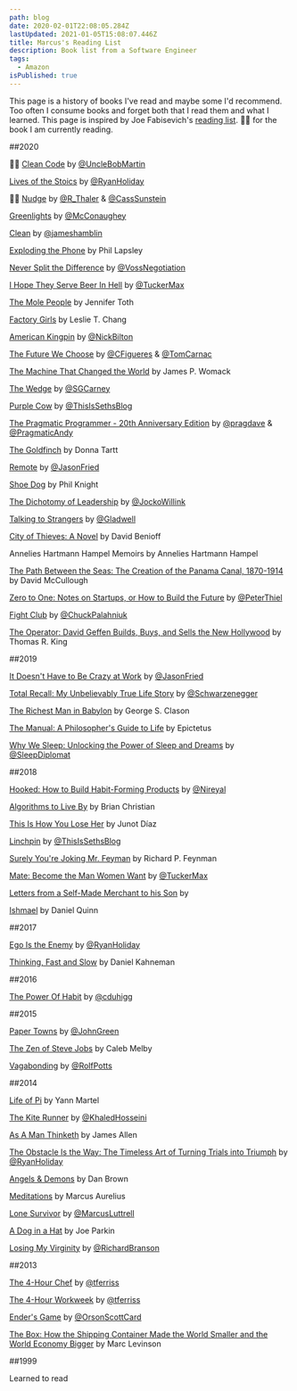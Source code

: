 ```yaml
---
path: blog
date: 2020-02-01T22:08:05.284Z
lastUpdated: 2021-01-05T15:08:07.446Z
title: Marcus's Reading List
description: Book list from a Software Engineer
tags:
  - Amazon
isPublished: true
---
```


This page is a history of books I've read and maybe some I'd recommend. Too often I consume books and forget both that I read them and what I learned. This page is inspired by Joe Fabisevich's [reading list](https://www.fabisevi.ch/reading-list/). 🏃‍♂️ for the book I am currently reading.

##2020

🏃‍♂️ [Clean Code](https://www.amazon.com/dp/0132350882/?coliid=I85H8Z061SHNX&colid=39VIPIWI8S6H9&psc=1&ref_=lv_ov_lig_dp_it) by [@UncleBobMartin](https://twitter.com/unclebobmartin?s=20)

[Lives of the Stoics](https://www.amazon.com/Lives-Stoics-Living-Marcus-Aurelius/dp/052554187X) by [@RyanHoliday](https://twitter.com/RyanHoliday?s=20)

🏃‍♂️ [Nudge](https://www.amazon.com/dp/B00A5DCALY/ref=dp-kindle-redirect?_encoding=UTF8&btkr=1) by [@R_Thaler](https://twitter.com/R_Thaler?s=20) & [@CassSunstein](https://twitter.com/CassSunstein?s=20)

[Greenlights](https://www.amazon.com/dp/B08DFKSZDF/ref=dp-kindle-redirect?_encoding=UTF8&btkr=1) by [@McConaughey](https://twitter.com/McConaughey?s=20)

[Clean](https://www.amazon.com/Clean-Science-Skin-James-Hamblin/dp/0525538313/ref=asc_df_0525538313/?tag=hyprod-20&linkCode=df0&hvadid=459770216327&hvpos=&hvnetw=g&hvrand=2674018716065550656&hvpone=&hvptwo=&hvqmt=&hvdev=c&hvdvcmdl=&hvlocint=&hvlocphy=9026793&hvtargid=pla-919414729349&psc=1) by [@jameshamblin](https://twitter.com/jameshamblin?s=20)

[Exploding the Phone](https://www.amazon.com/dp/B009SAV5W0/?coliid=I3HJ0CSPJ5W4SN&colid=39VIPIWI8S6H9&psc=0&ref_=lv_ov_lig_dp_it) by Phil Lapsley

[Never Split the Difference](https://www.amazon.com/dp/B014DUR7L2/ref=dp-kindle-redirect?_encoding=UTF8&btkr=1) by [@VossNegotiation](https://twitter.com/VossNegotiation?s=20)

[I Hope They Serve Beer In Hell](https://www.amazon.com/dp/B002MBD5V6/ref=dp-kindle-redirect?_encoding=UTF8&btkr=1) by [@TuckerMax](https://twitter.com/TuckerMax?s=20)

[The Mole People](https://www.amazon.com/dp/B004D4YE1U/ref=dp-kindle-redirect?_encoding=UTF8&btkr=1) by Jennifer Toth

[Factory Girls](https://www.amazon.com/gp/product/B001FA0URC/ref=ppx_yo_dt_b_d_asin_title_o00?ie=UTF8&psc=1) by Leslie T. Chang

[American Kingpin](https://www.amazon.com/American-Kingpin-Criminal-Mastermind-Behind/dp/1591848148) by [@NickBilton](https://twitter.com/nickbilton?s=20)

[The Future We Choose](https://www.amazon.com/gp/product/0525658351/ref=ppx_yo_dt_b_asin_title_o00_s00?ie=UTF8&psc=1) by [@CFigueres](https://twitter.com/CFigueres?s=20) & [@TomCarnac](https://twitter.com/tomcarnac?s=20)

[The Machine That Changed the World](https://www.amazon.com/Machine-That-Changed-World-Revolutionizing/dp/0743299795/ref=sr_1_1?crid=34RLHC1JYSBO2&dchild=1&keywords=the+machine+that+changed+the+world&qid=1597618945&sprefix=the+machine%2Caps%2C161&sr=8-1) by James P. Womack

[The Wedge](https://amzn.to/39WoX9d) by [@SGCarney](https://twitter.com/sgcarney?s=20)

[Purple Cow](https://amzn.to/2CKOwOa) by [@ThisIsSethsBlog](https://twitter.com/ThisIsSethsBlog?s=20)

[The Pragmatic Programmer - 20th Anniversary Edition](https://amzn.to/2NF4ZWh) by [@pragdave](https://twitter.com/pragdave?s=20) & [@PragmaticAndy](https://twitter.com/PragmaticAndy?s=20)

[The Goldfinch](https://amzn.to/36XvAGI) by Donna Tartt

[Remote](https://amzn.to/3ee1QI3) by [@JasonFried](https://twitter.com/jasonfried?s=20)

[Shoe Dog](https://amzn.to/3cUfq2U) by Phil Knight

[The Dichotomy of Leadership](https://amzn.to/3fsY67a) by [@JockoWillink](https://twitter.com/jockowillink?s=20)

[Talking to Strangers](https://amzn.to/2KNSV3m) by [@Gladwell](https://twitter.com/Gladwell?s=20)

[City of Thieves: A Novel](https://amzn.to/34XxgyV) by David Benioff

Annelies Hartmann Hampel Memoirs by Annelies Hartmann Hampel

[The Path Between the Seas: The Creation of the Panama Canal, 1870-1914](https://amzn.to/37Y6S81) by David McCullough

[Zero to One: Notes on Startups, or How to Build the Future](https://amzn.to/2P0Bz5P) by [@PeterThiel](https://twitter.com/peterthiel?s=20)

[Fight Club](https://amzn.to/321VPtd) by [@ChuckPalahniuk](https://twitter.com/chuckpalahniuk?s=20)

[The Operator: David Geffen Builds, Buys, and Sells the New Hollywood](https://amzn.to/39QoynF) by Thomas R. King

##2019

[It Doesn't Have to Be Crazy at Work](https://amzn.to/2uH90ni) by [@JasonFried](https://twitter.com/jasonfried?s=20)

[Total Recall: My Unbelievably True Life Story](https://amzn.to/2wnCp6m) by [@Schwarzenegger](https://twitter.com/Schwarzenegger?s=20)

[The Richest Man in Babylon](https://amzn.to/37zRe2x) by George S. Clason

[The Manual: A Philosopher's Guide to Life](https://amzn.to/37v9NET) by Epictetus

[Why We Sleep: Unlocking the Power of Sleep and Dreams](https://amzn.to/3bKtw76) by [@SleepDiplomat](https://twitter.com/sleepdiplomat?s=20)

##2018

[Hooked: How to Build Habit-Forming Products](https://amzn.to/2SO3ZkB) by [@Nireyal](https://twitter.com/nireyal?s=20)

[Algorithms to Live By](https://amzn.to/2OYZ7bm) by Brian Christian

[This Is How You Lose Her](https://amzn.to/2SxKI8b) by Junot Díaz

[Linchpin](https://amzn.to/2OZ5j2S) by [@ThisIsSethsBlog](https://twitter.com/ThisIsSethsBlog?s=20)

[Surely You're Joking Mr. Feyman](https://amzn.to/2Sx4osF) by Richard P. Feynman

[Mate: Become the Man Women Want](https://amzn.to/39Ed7z6) by [@TuckerMax](https://twitter.com/TuckerMax?s=20)

[Letters from a Self-Made Merchant to his Son]() by []()

[Ishmael](https://amzn.to/3eQqcIo) by Daniel Quinn

##2017

[Ego Is the Enemy](https://amzn.to/2Q72LQU) by [@RyanHoliday](https://twitter.com/RyanHoliday?s=20)

[Thinking, Fast and Slow](https://amzn.to/3gV3h03) by Daniel Kahneman

##2016

[The Power Of Habit](https://amzn.to/3cwHKrn) by [@cduhigg](https://twitter.com/cduhigg?s=20)

##2015

[Paper Towns](https://amzn.to/3eOyYX7) by [@JohnGreen](https://twitter.com/johngreen?s=20)

[The Zen of Steve Jobs](https://amzn.to/2MvhH9u) by Caleb Melby

[Vagabonding](https://amzn.to/3eQ2PhX) by [@RolfPotts](https://twitter.com/rolfpotts?s=20)

##2014

[Life of Pi](https://amzn.to/309oZro) by Yann Martel

[The Kite Runner](https://amzn.to/3dBsFGq) by [@KhaledHosseini](https://twitter.com/khaledhosseini?s=20)

[As A Man Thinketh](https://amzn.to/2BsrpqF) by James Allen

[The Obstacle Is the Way: The Timeless Art of Turning Trials into Triumph](https://amzn.to/3bDp89M) by [@RyanHoliday](https://twitter.com/RyanHoliday?s=20)

[Angels & Demons](https://amzn.to/3d4ajxt) by Dan Brown

[Meditations](https://amzn.to/2zZ3Aq4) by Marcus Aurelius

[Lone Survivor](https://amzn.to/36YVKsN) by [@MarcusLuttrell](https://twitter.com/MarcusLuttrell?s=20)

[A Dog in a Hat](https://amzn.to/2XXpMJe) by Joe Parkin

[Losing My Virginity](https://amzn.to/36Xty9J) by [@RichardBranson](https://twitter.com/richardbranson?s=20)

##2013

[The 4-Hour Chef](https://amzn.to/3748Xka) by [@tferriss](https://twitter.com/tferriss?s=20)

[The 4-Hour Workweek](https://amzn.to/2By2KkI) by [@tferriss](https://twitter.com/tferriss?s=20)

[Ender's Game](https://amzn.to/2BsssXD) by [@OrsonScottCard](https://twitter.com/orsonscottcard?s=20)

[The Box: How the Shipping Container Made the World Smaller and the World Economy Bigger](https://amzn.to/3ePsqbb) by Marc Levinson

##1999

Learned to read
